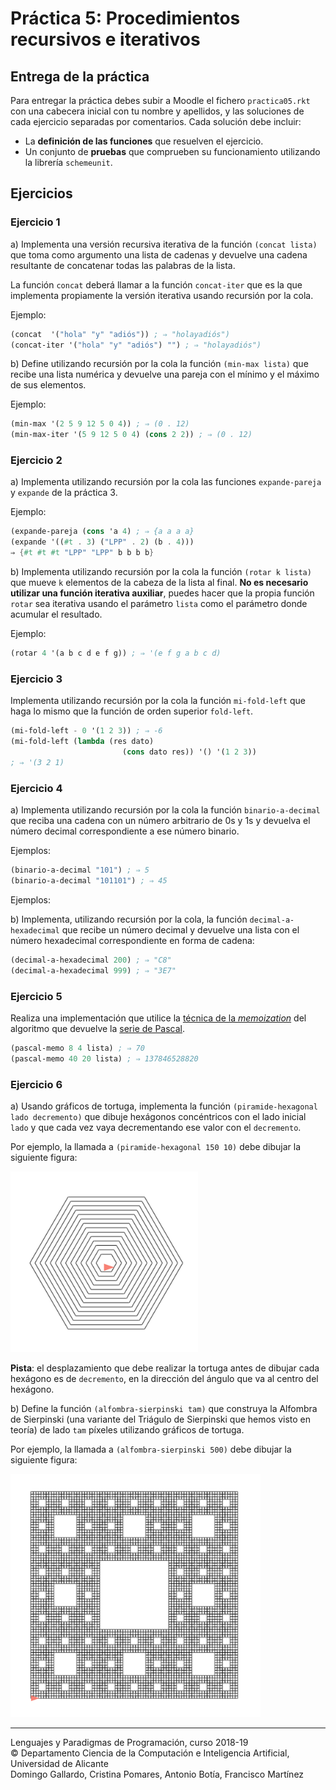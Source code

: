 # Práctica 5: Procedimientos recursivos e iterativos

## Entrega de la práctica

Para entregar la práctica debes subir a Moodle el fichero
`practica05.rkt` con una cabecera inicial con tu nombre y apellidos, y
las soluciones de cada ejercicio separadas por comentarios. Cada
solución debe incluir:

- La **definición de las funciones** que resuelven el ejercicio.
- Un conjunto de **pruebas** que comprueben su funcionamiento
  utilizando la librería `schemeunit`.

## Ejercicios


### Ejercicio 1  ###

a) Implementa una versión recursiva iterativa de la función
`(concat lista)` que toma como argumento una lista de cadenas
y devuelve una cadena resultante de concatenar todas las palabras de
la lista.

La función `concat` deberá llamar a la función
`concat-iter` que es la que implementa propiamente la versión
iterativa usando recursión por la cola.

Ejemplo:

```scheme
(concat  '("hola" "y" "adiós")) ; ⇒ "holayadiós")
(concat-iter '("hola" "y" "adiós") "") ; ⇒ "holayadiós")
```


b) Define utilizando recursión por la cola la función `(min-max
lista)` que recibe una lista numérica y devuelve una pareja con el
mínimo y el máximo de sus elementos.

Ejemplo:

```scheme
(min-max '(2 5 9 12 5 0 4)) ; ⇒ (0 . 12)
(min-max-iter '(5 9 12 5 0 4) (cons 2 2)) ; ⇒ (0 . 12)
```


### Ejercicio 2 ###

a) Implementa utilizando recursión por la cola las funciones
`expande-pareja` y `expande` de la práctica 3.

Ejemplo:

```scheme
(expande-pareja (cons 'a 4) ; ⇒ {a a a a}
(expande '((#t . 3) ("LPP" . 2) (b . 4)))
⇒ {#t #t #t "LPP" "LPP" b b b b}
```


b) Implementa utilizando recursión por la cola la función `(rotar k
lista)` que mueve `k` elementos de la cabeza de la lista al
final. **No es necesario utilizar una función iterativa auxiliar**,
puedes hacer que la propia función `rotar` sea iterativa usando el
parámetro `lista` como el parámetro donde acumular el resultado.

Ejemplo:

```scheme
(rotar 4 '(a b c d e f g)) ; ⇒ '(e f g a b c d)
```


### Ejercicio 3

Implementa utilizando recursión por la cola la función `mi-fold-left`
que haga lo mismo que la función de orden superior `fold-left`.


```scheme
(mi-fold-left - 0 '(1 2 3)) ; ⇒ -6
(mi-fold-left (lambda (res dato)
                         (cons dato res)) '() '(1 2 3))
; ⇒ '(3 2 1)
```

### Ejercicio 4 ###

a) Implementa utilizando recursión por la cola la función
`binario-a-decimal` que reciba una cadena con un número arbitrario de
0s y 1s y devuelva el número decimal correspondiente a ese número
binario.

Ejemplos:

```scheme
(binario-a-decimal "101") ; ⇒ 5
(binario-a-decimal "101101") ; ⇒ 45
```

Ejemplos:

b) Implementa, utilizando recursión por la cola, la función
`decimal-a-hexadecimal` que recibe un número decimal y devuelve una
lista con el número hexadecimal correspondiente en forma de cadena:

```scheme
(decimal-a-hexadecimal 200) ; ⇒ "C8"
(decimal-a-hexadecimal 999) ; ⇒ "3E7"
```

### Ejercicio 5 ###

Realiza una implementación que utilice la [técnica de la
_memoization_](https://domingogallardo.github.io/apuntes-lpp/teoria/tema03-procedimientos-recursivos/tema03-procedimientos-recursivos.html#soluciones-al-coste-de-la-recursion-memoization)
del algoritmo que devuelve la [serie de
Pascal](https://domingogallardo.github.io/apuntes-lpp/teoria/tema03-procedimientos-recursivos/tema03-procedimientos-recursivos.html#triangulo-de-pascal).

```scheme
(pascal-memo 8 4 lista) ; ⇒ 70
(pascal-memo 40 20 lista) ; ⇒ 137846528820
```


### Ejercicio 6 ###

a) Usando gráficos de tortuga, implementa la función
`(piramide-hexagonal lado decremento)` que dibuje hexágonos
concéntricos con el lado inicial `lado` y que cada vez vaya
decrementando ese valor con el `decremento`.

Por ejemplo, la llamada a `(piramide-hexagonal 150 10)` debe dibujar
la siguiente figura:

<img src="imagenes/hexagono.png" width="300px"/>

**Pista**: el desplazamiento que debe realizar la tortuga antes de
dibujar cada hexágono es de `decremento`, en la dirección del ángulo
que va al centro del hexágono.

b) Define la función `(alfombra-sierpinski tam)` que construya la
Alfombra de Sierpinski (una variante del Triágulo de Sierpinski que
hemos visto en teoría) de lado `tam` píxeles utilizando gráficos de
tortuga. 

Por ejemplo, la llamada a `(alfombra-sierpinski 500)` debe dibujar la
siguiente figura:

<img src="imagenes/alfombra-sierpinski.png" width="400px"/>


----

Lenguajes y Paradigmas de Programación, curso 2018-19  
© Departamento Ciencia de la Computación e Inteligencia Artificial, Universidad de Alicante  
Domingo Gallardo, Cristina Pomares, Antonio Botía, Francisco Martínez
